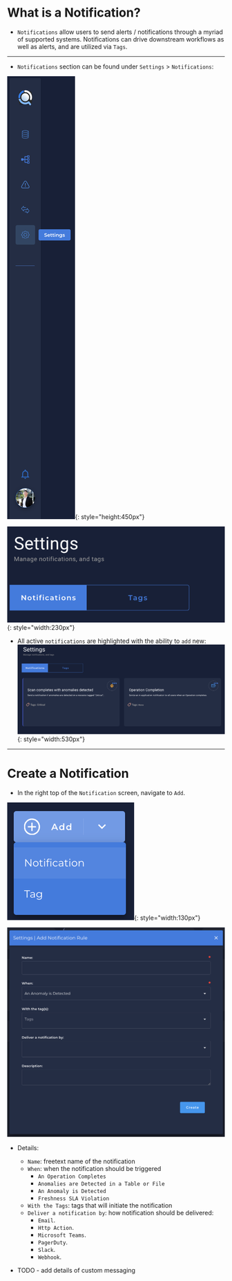 # What is a Notification?

* `Notifications` allow users to send alerts / notifications through a myriad of supported systems. Notifications can drive downstream workflows as well as alerts, and are utilized via `Tags`.

---

* `Notifications` section can be found under `Settings` > `Notifications`:

 ![Screenshot](../assets/notifications/settings-tab.png){: style="height:450px"}

 ![Screenshot](../assets/notifications/notification-tab.png){: style="width:230px"}

* All active `notifications` are highlighted with the ability to `add` new:
 ![Screenshot](../assets/notifications/all-notifications.png){: style="width:530px"}

---

# Create a Notification

* In the right top of the `Notification` screen, navigate to `Add`.

 ![Screenshot](../assets/notifications/add-notification.png){: style="width:130px"}

 ![Screenshot](../assets/notifications/notification-screen.png)

* Details:
     - `Name`: freetext name of the notification
     - `When`: when the notification should be triggered
        * `An Operation Completes`
        * `Anomalies are Detected in a Table or File`
        * `An Anomaly is Detected`
        * `Freshness SLA Violation`
    - `With the Tags`: tags that will initiate the notification
    - `Deliver a notification by`: how notification should be delivered:
        * `Email`.
        * `Http Action`.
        * `Microsoft Teams`.
        * `PagerDuty`.
        * `Slack`.
        * `Webhook`.

 * TODO - add details of custom messaging       